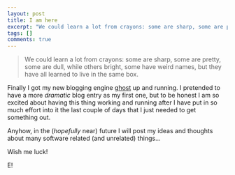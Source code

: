 ```yaml
---
layout: post
title: I am here
excerpt: "We could learn a lot from crayons: some are sharp, some are pretty, some are dull, while others bright, some have weird names, but they have all learned to live in the same box. Finally I got my new blogging engine ghost up and running. I pretended to have a..."
tags: []
comments: true
---
```

>We could learn a lot from crayons: some are sharp, 
>some are pretty, some are dull, while others bright, 
>some have weird names, but they have all learned to 
>live in the same box.

Finally I got my new blogging engine [ghost](http://ghost.org) up and 
running. I pretended to have a more *dramatic* blog entry as my first one, 
but to be honest I am so excited about having this thing working and running 
after I have put in so much effort into it the last couple of days that I 
just needed to get something out.


Anyhow, in the (*hopefully* near) future I will post my ideas and thoughts 
about many software related (and unrelated) things...


Wish me luck!

E!
